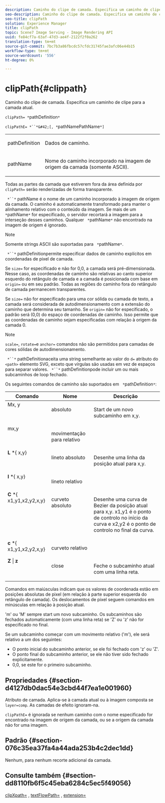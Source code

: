 ```yaml
---
description: Caminho do clipe de camada. Especifica um caminho de clipe para a camada atual.
seo-description: Caminho do clipe de camada. Especifica um caminho de clipe para a camada atual.
seo-title: clipPath
solution: Experience Manager
title: clipPath
topic: Scene7 Image Serving - Image Rendering API
uuid: fe84cf7a-63af-47d3-ae4f-2122f2f0a262
translation-type: tm+mt
source-git-commit: 7bc7b3a86fbcdc57cfdc31745fae3afc06e44b15
workflow-type: tm+mt
source-wordcount: '556'
ht-degree: 0%

---
```



# clipPath{#clippath}

Caminho do clipe de camada. Especifica um caminho de clipe para a camada atual.

`clipPath= *`pathDefinition`*`

`clipPathE= *``*&#42;[, *`pathNamePathName`*]`

<table id="simpletable_275E2A5FAB804C6388BD110D2ACA3C82"> 
 <tr class="strow"> 
  <td class="stentry"> <p><span class="codeph"> <span class="varname"> pathDefinition</span> </span> </p> </td> 
  <td class="stentry"> <p>Dados de caminho. </p></td> 
 </tr> 
 <tr class="strow"> 
  <td class="stentry"> <p><span class="codeph"> <span class="varname"> pathName</span></span> </p> </td> 
  <td class="stentry"> <p>Nome do caminho incorporado na imagem de origem da camada (somente ASCII). </p></td> 
 </tr> 
</table>

Todas as partes da camada que estiverem fora da área definida por `clipPath=` serão renderizadas de forma transparente.

` *``*` pathName é o nome de um caminho incorporado à imagem de origem da camada. O caminho é automaticamente transformado para manter o alinhamento relativo com o conteúdo da imagem. Se mais de um ` *`pathName`*` for especificado, o servidor recortará a imagem para a interseção desses caminhos. Qualquer ` *`pathName`*` não encontrado na imagem de origem é ignorado.

>[!NOTE]
>
>Somente strings ASCII são suportadas para ` *`pathName`*`.

` *``*` pathDefinitionpermite especificar dados de caminho explícitos em coordenadas de pixel de camada.

Se `size=` for especificado e não for 0,0, a camada será pré-dimensionada. Nesse caso, as coordenadas de caminho são relativas ao canto superior esquerdo do retângulo de camada e a camada é posicionada com base em `origin=` ou em seu padrão. Todas as regiões do caminho fora do retângulo de camada permanecem transparentes.

Se `size=` não for especificado para uma cor sólida ou camada de texto, a camada será considerada de autodimensionamento com a extensão do caminho que determina seu tamanho. Se `origin=` não for especificado, o padrão será (0,0) do espaço de coordenadas de caminho. Isso permite que as coordenadas de caminho sejam especificadas com relação à origem da camada 0.

>[!NOTE]
>
>`scale=`,  `rotate=`e  `anchor=` comandos não são permitidos para camadas de cores sólidas de autodimensionamento.

` *``*` pathDefinitionaceita uma string semelhante ao valor do  `d=` atributo do  `<path>` elemento SVG, exceto que vírgulas são usadas em vez de espaços para separar valores. ` *``*` pathDefinitionpode incluir um ou mais subcaminhos de loop fechado.

Os seguintes comandos de caminho são suportados em ` *`pathDefinition`*`:

<table id="table_A74DD7A48B1C417D9D4BA46BECEAB981"> 
 <thead> 
  <tr> 
   <th class="entry"> <b> Comando</b> </th> 
   <th class="entry"> <b> Nome</b> </th> 
   <th class="entry"> <b> Descrição</b> </th> 
  </tr> 
 </thead>
 <tbody> 
  <tr valign="top"> 
   <td> <b> </b> <span class="varname"> Mx, y</span> </td> 
   <td> <p> absoluto </p> </td> 
   <td> <p> Start de um novo subcaminho em x,y. </p> </td> 
  </tr> 
  <tr valign="top"> 
   <td> <b> </b> <span class="varname"> mx,y</span> </td> 
   <td> <p> movimentação para relativo </p> </td> 
  </tr> 
  <tr valign="top"> 
   <td> <b> L</b> *{<span class="varname"> x,y</span>} </td> 
   <td> <p> lineto absoluto </p> </td> 
   <td> <p> Desenhe uma linha da posição atual para x,y. </p> </td> 
  </tr> 
  <tr valign="top"> 
   <td> <b> l</b> *{<span class="varname"> x,y</span>} </td> 
   <td> <p> lineto relativo </p> </td> 
  </tr> 
  <tr valign="top"> 
   <td> <b> C</b> *{<span class="varname"> x1,y1,x2,y2,x,y</span>} </td> 
   <td> <p> curveto absoluto </p> </td> 
   <td> <p> Desenhe uma curva de Bezier da posição atual para x,y. x1,y1 é o ponto de controlo no início da curva e x2,y2 é o ponto de controlo no final da curva. </p> </td> 
  </tr> 
  <tr valign="top"> 
   <td> <b> c</b> *{<span class="varname"> x1,y1,x2,y2,x,y</span>} </td> 
   <td> <p> curveto relativo </p> </td> 
  </tr> 
  <tr valign="top"> 
   <td> <b> Z</b> |  <b>z</b> </td> 
   <td> <p> close </p> </td> 
   <td> <p> Feche o subcaminho atual com uma linha reta. </p> </td> 
  </tr> 
 </tbody> 
</table>

Comandos em maiúsculas indicam que os valores de coordenada estão em posições absolutas de pixel (em relação à parte superior esquerda do retângulo de camada). Os deslocamentos de pixel seguem comandos em minúsculas em relação à posição atual.

&#39;m&#39; ou &#39;M&#39; sempre start um novo subcaminho. Os subcaminhos são fechados automaticamente (com uma linha reta) se &#39;Z&#39; ou &#39;z&#39; não for especificado no final.

Se um subcaminho começar com um movimento relativo (&#39;m&#39;), ele será relativo a um dos seguintes:

* O ponto inicial do subcaminho anterior, se ele foi fechado com &#39;z&#39; ou &#39;Z&#39;.
* O ponto final do subcaminho anterior, se ele não tiver sido fechado explicitamente.
* 0,0, se este for o primeiro subcaminho.

## Propriedades {#section-d4127db0dac54e3cbd44f7ea1e001960}

Atributo de camada. Aplica-se à camada atual ou à imagem composta se `layer=comp`. As camadas de efeito ignoram-na.

`clipPathE=` é ignorada se nenhum caminho com o nome especificado for encontrado na imagem de origem da camada, ou se a origem da camada não for uma imagem.

## Padrão {#section-076c35ea37fa4a44ada253b4c2dec1dd}

Nenhum, para nenhum recorte adicional da camada.

## Consulte também {#section-dd8110fb6f5c45eba6284c5ec5f49056}

[clipXpath=](../../../../../is-api/http-ref/image-serving-api-ref/c-http-protocol-reference/c-command-reference/r-clipxpath.md#reference-17e5e4da3e044943af8f963f58a45f53) ,  [textFlowPath=](../../../../../is-api/http-ref/image-serving-api-ref/c-http-protocol-reference/c-command-reference/r-textflowpath.md#reference-0b8d9493d71342f0b6a64a6d221584ef) ,  [extension=](../../../../../is-api/http-ref/image-serving-api-ref/c-http-protocol-reference/c-command-reference/r-extend.md#reference-7e9156beb285459d830e2d56782a74ac)
